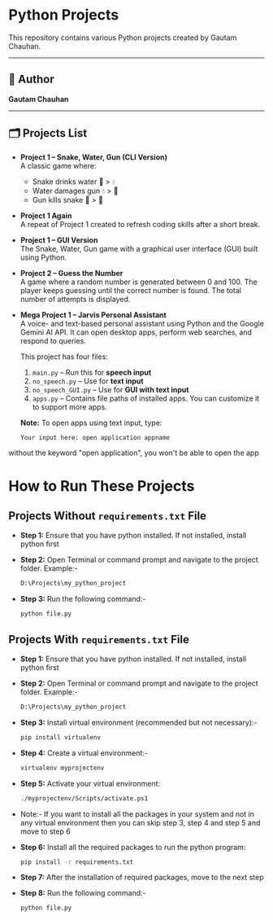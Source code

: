 # Python Projects

This repository contains various Python projects created by Gautam Chauhan.

---

## 📌 Author

**Gautam Chauhan**

---

## 🗂️ Projects List

- **Project 1 – Snake, Water, Gun (CLI Version)**  
  A classic game where:
  - Snake drinks water 🐍 > 💧
  - Water damages gun 💧 > 🔫
  - Gun kills snake 🔫 > 🐍

- **Project 1 Again**  
  A repeat of Project 1 created to refresh coding skills after a short break.

- **Project 1 – GUI Version**  
  The Snake, Water, Gun game with a graphical user interface (GUI) built using Python.

- **Project 2 – Guess the Number**  
  A game where a random number is generated between 0 and 100. The player keeps guessing until the correct number is found. The total number of attempts is displayed.

- **Mega Project 1 – Jarvis Personal Assistant**  
  A voice- and text-based personal assistant using Python and the Google Gemini AI API. It can open desktop apps, perform web searches, and respond to queries.

  This project has four files:
  1. `main.py` – Run this for **speech input**
  2. `no_speech.py` – Use for **text input**
  3. `no_speech_GUI.py` – Use for **GUI with text input**
  4. `apps.py` – Contains file paths of installed apps. You can customize it to support more apps.

  **Note:** To open apps using text input, type:
  ```bash
  Your input here: open application appname
  ```
without the keyword "open application", you won't be able to open the app

# How to Run These Projects

## Projects Without `requirements.txt` File

  - **Step 1:**
    Ensure that you have python installed. If not installed, install python first

  - **Step 2:**
    Open Terminal or command prompt and navigate to the project folder. Example:-
    ```bash
    D:\Projects\my_python_project
    ```

  - **Step 3:**
    Run the following command:-
    ```bash
    python file.py
    ```


## Projects With `requirements.txt` File

  - **Step 1:**
    Ensure that you have python installed. If not installed, install python first

  - **Step 2:**
    Open Terminal or command prompt and navigate to the project folder. Example:-
    ```bash
    D:\Projects\my_python_project
    ```

  - **Step 3:**
    Install virtual environment (recommended but not necessary):-
    ```bash
    pip install virtualenv
    ```

  - **Step 4:**
    Create a virtual environment:-
    ```bash
    virtualenv myprojectenv
    ```

  - **Step 5:**
    Activate your virtual environment:
    ```bash
    ./myprojectenv/Scripts/activate.ps1
    ```

  - Note:- If you want to install all the packages in your system and not in any virtual environment then you can skip step 3, step 4 and step 5 and move to step 6

  - **Step 6:**
    Install all the required packages to run the python program:
    ```bash
    pip install -r requirements.txt
    ```

  - **Step 7:**
    After the installation of required packages, move to the next step

  - **Step 8:**
    Run the following command:-
    ```bash
    python file.py
    ```